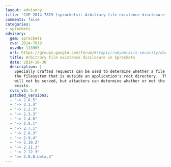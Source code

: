 ```yaml
---
layout: advisory
title: 'CVE-2014-7819 (sprockets): Arbitrary file existence disclosure in Sprockets'
comments: false
categories:
- sprockets
advisory:
  gem: sprockets
  cve: 2014-7819
  osvdb: 113965
  url: https://groups.google.com/forum/#!topic/rubyonrails-security/doAVp0YaTqY
  title: Arbitrary file existence disclosure in Sprockets
  date: 2014-10-30
  description: |
    Specially crafted requests can be used to determine whether a file exists on
    the filesystem that is outside an application's root directory.  The files
    will not be served, but attackers can determine whether or not the file
    exists.
  cvss_v2: 5.0
  patched_versions:
  - "~> 2.0.5"
  - "~> 2.1.4"
  - "~> 2.2.3"
  - "~> 2.3.3"
  - "~> 2.4.6"
  - "~> 2.5.1"
  - "~> 2.7.1"
  - "~> 2.8.3"
  - "~> 2.9.4"
  - "~> 2.10.2"
  - "~> 2.11.3"
  - "~> 2.12.3"
  - ">= 3.0.0.beta.3"
---
```

